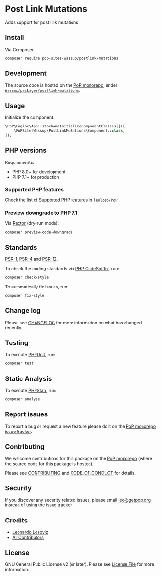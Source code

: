 # Post Link Mutations

<!--
[![Build Status][ico-travis]][link-travis]
[![Quality Score][ico-code-quality]][link-code-quality]
[![Software License][ico-license]](LICENSE.md)
[![Latest Version on Packagist][ico-version]][link-packagist]
[![Coverage Status][ico-scrutinizer]][link-scrutinizer]
[![Total Downloads][ico-downloads]][link-downloads]
-->

Adds support for post link mutations

## Install

Via Composer

``` bash
composer require pop-sites-wassup/postlink-mutations
```

## Development

The source code is hosted on the [PoP monorepo](https://github.com/leoloso/PoP), under [`Wassup/packages/postlink-mutations`](https://github.com/leoloso/PoP/tree/master/layers/Wassup/packages/postlink-mutations).

## Usage

Initialize the component:

``` php
\PoP\Engine\App::stockAndInitializeComponentClasses([([
    \PoPSitesWassup\PostLinkMutations\Component::class,
]);
```

## PHP versions

Requirements:

- PHP 8.0+ for development
- PHP 7.1+ for production

### Supported PHP features

Check the list of [Supported PHP features in `leoloso/PoP`](https://github.com/leoloso/PoP/blob/master/docs/supported-php-features.md)

### Preview downgrade to PHP 7.1

Via [Rector](https://github.com/rectorphp/rector) (dry-run mode):

```bash
composer preview-code-downgrade
```

## Standards

[PSR-1](https://www.php-fig.org/psr/psr-1), [PSR-4](https://www.php-fig.org/psr/psr-4) and [PSR-12](https://www.php-fig.org/psr/psr-12).

To check the coding standards via [PHP CodeSniffer](https://github.com/squizlabs/PHP_CodeSniffer), run:

``` bash
composer check-style
```

To automatically fix issues, run:

``` bash
composer fix-style
```

## Change log

Please see [CHANGELOG](CHANGELOG.md) for more information on what has changed recently.

## Testing

To execute [PHPUnit](https://phpunit.de/), run:

``` bash
composer test
```

## Static Analysis

To execute [PHPStan](https://github.com/phpstan/phpstan), run:

``` bash
composer analyse
```

## Report issues

To report a bug or request a new feature please do it on the [PoP monorepo issue tracker](https://github.com/leoloso/PoP/issues).

## Contributing

We welcome contributions for this package on the [PoP monorepo](https://github.com/leoloso/PoP) (where the source code for this package is hosted).

Please see [CONTRIBUTING](CONTRIBUTING.md) and [CODE_OF_CONDUCT](CODE_OF_CONDUCT.md) for details.

## Security

If you discover any security related issues, please email leo@getpop.org instead of using the issue tracker.

## Credits

- [Leonardo Losoviz][link-author]
- [All Contributors][link-contributors]

## License

GNU General Public License v2 (or later). Please see [License File](LICENSE.md) for more information.

[ico-version]: https://img.shields.io/packagist/v/pop-sites-wassup/postlink-mutations.svg?style=flat-square
[ico-license]: https://img.shields.io/badge/license-GPLv2-brightgreen.svg?style=flat-square
[ico-travis]: https://img.shields.io/travis/pop-sites-wassup/postlink-mutations/master.svg?style=flat-square
[ico-scrutinizer]: https://img.shields.io/scrutinizer/coverage/g/pop-sites-wassup/postlink-mutations.svg?style=flat-square
[ico-code-quality]: https://img.shields.io/scrutinizer/g/pop-sites-wassup/postlink-mutations.svg?style=flat-square
[ico-downloads]: https://img.shields.io/packagist/dt/pop-sites-wassup/postlink-mutations.svg?style=flat-square

[link-packagist]: https://packagist.org/packages/pop-sites-wassup/postlink-mutations
[link-travis]: https://travis-ci.org/pop-sites-wassup/postlink-mutations
[link-scrutinizer]: https://scrutinizer-ci.com/g/pop-sites-wassup/postlink-mutations/code-structure
[link-code-quality]: https://scrutinizer-ci.com/g/pop-sites-wassup/postlink-mutations
[link-downloads]: https://packagist.org/packages/pop-sites-wassup/postlink-mutations
[link-author]: https://github.com/leoloso
[link-contributors]: ../../../../../../contributors
